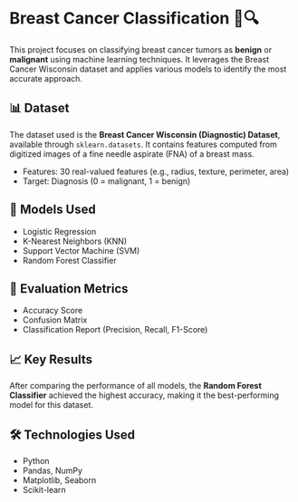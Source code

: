 # Breast Cancer Classification 🧬🔍

This project focuses on classifying breast cancer tumors as **benign** or **malignant** using machine learning techniques. It leverages the Breast Cancer Wisconsin dataset and applies various models to identify the most accurate approach.

## 📊 Dataset

The dataset used is the **Breast Cancer Wisconsin (Diagnostic) Dataset**, available through `sklearn.datasets`. It contains features computed from digitized images of a fine needle aspirate (FNA) of a breast mass.

- Features: 30 real-valued features (e.g., radius, texture, perimeter, area)
- Target: Diagnosis (0 = malignant, 1 = benign)

## 🧠 Models Used

- Logistic Regression
- K-Nearest Neighbors (KNN)
- Support Vector Machine (SVM)
- Random Forest Classifier

## 🧪 Evaluation Metrics

- Accuracy Score
- Confusion Matrix
- Classification Report (Precision, Recall, F1-Score)

## 📈 Key Results

After comparing the performance of all models, the **Random Forest Classifier** achieved the highest accuracy, making it the best-performing model for this dataset.

## 🛠️ Technologies Used

- Python
- Pandas, NumPy
- Matplotlib, Seaborn
- Scikit-learn
